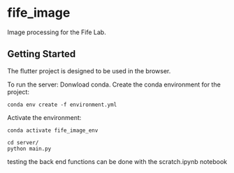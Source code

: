# fife_image

Image processing for the Fife Lab.

## Getting Started

The flutter project is designed to be used in the browser.

To run the server:
Donwload conda. Create the conda environment for the project:
```
conda env create -f environment.yml
```
Activate the environment:
```
conda activate fife_image_env
```

```
cd server/
python main.py
```
testing the back end functions can be done with the scratch.ipynb notebook
